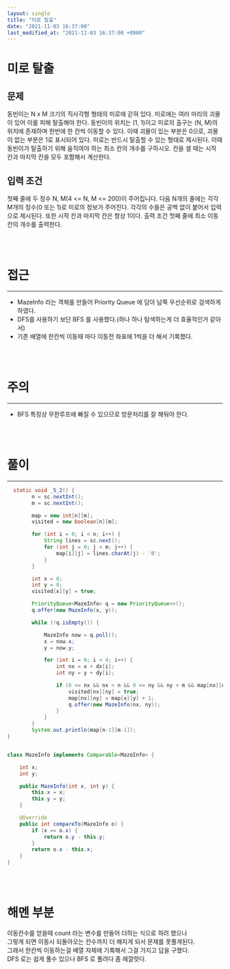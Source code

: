 ```yaml
---
layout: single
title: "미로 탈출"
date: "2021-11-03 16:37:00"
last_modified_at: "2021-11-03 16:37:00 +0900"
---
```

미로 탈출
===

문제
---
동빈이는 N x M 크기의 직사각형 형태의 미로에 갇혀 있다. 미로에는 여러 마리의 괴물이 있어 이를 피해 탈출해야 한다. 동빈이의 위치는 (1, 1)이고 미로의 출구는 (N, M)의 위치에 존재하며 한번에 한 칸씩 이동할 수 있다. 이때 괴물이 있는 부분은 0으로, 괴물이 없는 부분은 1로 표시되어 있다. 미로는 반드시 탈출할 수 있는 형태로 제시된다. 이때 동빈이가 탈출하기 위해 움직여야 하는 최소 칸의 개수를 구하시오. 칸을 셀 때는 시작 칸과 마지막 칸을 모두 포함해서 계산한다.

입력 조건
---
첫째 줄에 두 정수 N, M(4 <= N, M <= 200)이 주어집니다. 다음 N개의 줄에는 각각 M개의 정수(0 또는 1)로 미로의 정보가 주어진다. 각각의 수들은 공백 없이 붙어서 입력으로 제시된다. 또한 시작 칸과 마지막 칸은 항상 1이다.
출력 조건
첫째 줄에 최소 이동 칸의 개수를 출력한다.

<br><br>

접근
===
---
- MazeInfo 라는 객체를 만들어 Priority Queue 에 담아 남쪽 우선순위로 검색하게 하였다.
- DFS를 사용하기 보단 BFS 를 사용했다.(하나 하나 탐색하는게 더 효율적인거 같아서)
- 기존 배열에 한칸씩 이동때 마다 이동전 좌표에 1씩을 더 해서 기록했다.

<br><br>

주의
====
---
- BFS 특징상 무한루프에 빠질 수 있으므로 방문처리를 잘 해둬야 한다.

<br><br>

풀이
===
---
```java
  static void _5_2() {
        n = sc.nextInt();
        m = sc.nextInt();

        map = new int[n][m];
        visited = new boolean[n][m];

        for (int i = 0; i < n; i++) {
            String lines = sc.next();
            for (int j = 0; j < m; j++) {
                map[i][j] = lines.charAt(j) - '0';
            }
        }

        int x = 0;
        int y = 0;
        visited[x][y] = true;

        PriorityQueue<MazeInfo> q = new PriorityQueue<>();
        q.offer(new MazeInfo(x, y));

        while (!q.isEmpty()) {

            MazeInfo now = q.poll();
            x = now.x;
            y = now.y;

            for (int i = 0; i < 4; i++) {
                int nx = x + dx[i];
                int ny = y + dy[i];

                if (0 <= nx && nx < n && 0 <= ny && ny < m && map[nx][ny] == 1 && !visited[nx][ny]) {
                    visited[nx][ny] = true;
                    map[nx][ny] = map[x][y] + 1;
                    q.offer(new MazeInfo(nx, ny));
                }
            }
        }
        System.out.println(map[n-1][m-1]);
}


class MazeInfo implements Comparable<MazeInfo> {

    int x;
    int y;

    public MazeInfo(int x, int y) {
        this.x = x;
        this.y = y;
    }

    @Override
    public int compareTo(MazeInfo o) {
        if (x == o.x) {
            return o.y - this.y;
        }
        return o.x - this.x;
    }
}
```
<br><br>

해멘 부분
===

이동칸수를 얻을때 count 라는 변수를 만들어 더하는 식으로 하려 했으나 <br>
그렇게 되면 이동시 되돌아오는 칸수까지 더 해지게 되서 문제를 못풀게된다.<br>
그래서 한칸씩 이동하는걸 배열 자체에 기록해서 그걸 가지고 답을 구했다.<br>
DFS 로는 쉽게 풀수 있으나 BFS 로 풀려다 좀 헤깔렷다.<br>
